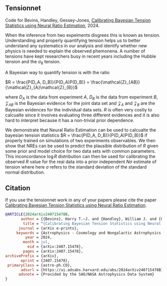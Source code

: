 Tensionnet
----------

Code for Bevins, Handley, Gessey-Jones, [Calibrating Bayesian Tension Statistics using Neural Ratio Estimation](https://arxiv.org/abs/2407.15478), 2024.

When the inference from two expeiments disgrees this is known as tension.
Understanding and properly quantifying tension helps us to better understand
any systematics in our analysis and identify whether new physics is needed
to explain the observed phemonena. A number of tensions have kept researchers
busy in recent years including the Hubble tension and the $\sigma_8$ tension.

A Bayesian way to quantify tension is with the ratio 

$R = \frac{P(D_A, D_B)}{P(D_A)P(D_B)} = \frac{\mathcal{Z}_{AB}}{\mathcal{Z}_{A}\mathcal{Z}_{B}}$

where $D_A$ is the data from experiment $A$, $D_B$ is the data from experiment $B$,
$\mathcal{Z}_{AB}$ is the Bayesian evidence for the joint data set and $\mathcal{Z}_{A}$
and $\mathcal{Z}_{B}$ are the Bayesian evidences for the individual data sets. $R$ is
often very costly to calcualte since it involves evaluating three different evidences
and it is also hard to interpret because it has a non-trivial prior dependence.

We demonstrate that Neural Ratio Estimation can be used to calcualte the bayesian
tension statistics $R = \frac{P(D_A, D_B)}{P(D_A)P(D_B)}$ if properly
trained on simulations of two experiments observables. We then show that NREs can be used to predict the plausible distribution of $R$ given some prior and model choice for two data sets with common parameters. This inconcordance $\log R$ distribution can then
be used for calibrating the observed $R$ value for the real data into a prior independent
$N \sigma$ estimate of tension where here $\sigma$ refers to the standard deviation of the
standard normal distribution.


Citation
--------

If you use the tensionnet work in any of your papers please cite the paper
[Calibrating Bayesian Tension Statistics using Neural Ratio Estimation](https://arxiv.org/abs/2407.15478).

```bibtex
@ARTICLE{2024arXiv240715478B,
       author = {{Bevins}, Harry T.~J. and {Handley}, William J. and {Gessey-Jones}, Thomas},
        title = "{Calibrating Bayesian Tension Statistics using Neural Ratio Estimation}",
      journal = {arXiv e-prints},
     keywords = {Astrophysics - Cosmology and Nongalactic Astrophysics, Astrophysics - Instrumentation and Methods for Astrophysics},
         year = 2024,
        month = jul,
          eid = {arXiv:2407.15478},
        pages = {arXiv:2407.15478},
archivePrefix = {arXiv},
       eprint = {2407.15478},
 primaryClass = {astro-ph.CO},
       adsurl = {https://ui.adsabs.harvard.edu/abs/2024arXiv240715478B},
      adsnote = {Provided by the SAO/NASA Astrophysics Data System}
}
```